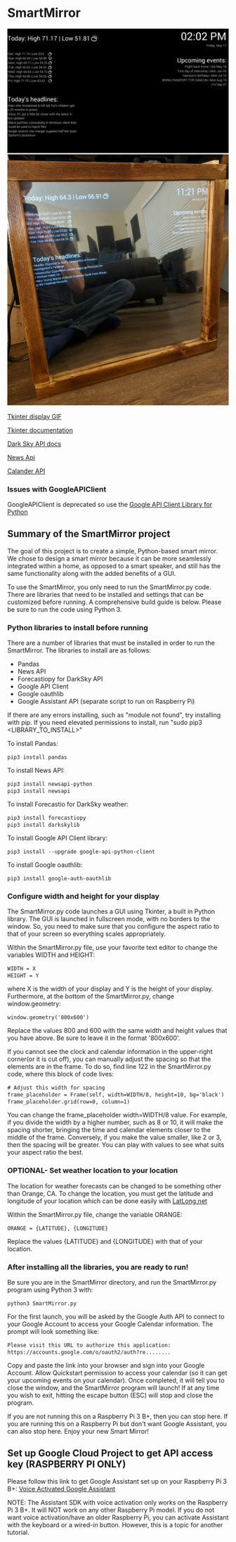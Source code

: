# SmartMirror

![](images/SmartMirror.png)
![Working prototype](images/SmartMirror2.jpg)

[Tkinter display GIF](https://www.daniweb.com/programming/software-development/code/216550/tkinter-to-put-a-gif-image-on-a-canvas-python)

[Tkinter documentation](https://effbot.org/tkinterbook/tkinter-index.htm)

[Dark Sky API docs](https://darksky.net/dev/docs)

[News Api](http://www.rychdata.com/the-news-api-requesting-live-headlines-with-python.html)

[Calander API](https://developers.google.com/calendar/quickstart/python)

### Issues with GoogleAPIClient
GoogleAPIClient is deprecated so use the [Google API Client Library for Python](https://developers.google.com/api-client-library/python/)

## Summary of the SmartMirror project
The goal of this project is to create a simple, Python-based smart mirror. We chose to design a smart mirror because it can be more seamlessly integrated within a home, as opposed to a smart speaker, and still has the same functionality along with the added benefits of a GUI.

To use the SmartMirror, you only need to run the SmartMirror.py code. There are libraries that need to be installed and settings that can be customized before running. A comprehensive build guide is below. Please be sure to run the code using Python 3.



### Python libraries to install before running
There are a number of libraries that must be installed in order to run the SmartMirror. The libraries to install are as follows:
* Pandas
* News API
* Forecastiopy for DarkSky API
* Google API Client
* Google oauthlib
* Google Assistant API (separate script to run on Raspberry Pi)

If there are any errors installing, such as "module not found", try installing with pip.
If you need elevated permissions to install, run "sudo pip3 <LIBRARY_TO_INSTALL>"

To install Pandas:
```
pip3 install pandas
```

To install News API:
```
pip3 install newsapi-python
pip3 install newsapi
```
To install Forecastio for DarkSky weather:
```
pip3 install forecastiopy
pip3 install darkskylib
```
To install Google API Client library:
```
pip3 install --upgrade google-api-python-client
```
To install Google oauthlib:
```
pip3 install google-auth-oauthlib
```



### Configure width and height for your display
The SmartMirror.py code launches a GUI using Tkinter, a built in Python library. The GUI is launched in fullscreen mode, with no borders to the window. So, you need to make sure that you configure the aspect ratio to that of your screen so everything scales appropriately.

Within the SmartMirror.py file, use your favorite text editor to change the variables WIDTH and HEIGHT:
```
WIDTH = X
HEIGHT = Y
```
where X is the width of your display and Y is the height of your display.
Furthermore, at the bottom of the SmartMirror.py, change window.geometry:
```
window.geometry('800x600')
```
Replace the values 800 and 600 with the same width and height values that you have above.
Be sure to leave it in the format '800x600'.

If you cannot see the clock and calendar information in the upper-right corner(or it is cut off), you can manually adjust the spacing so that the elements are in the frame. To do so, find line 122 in the SmartMirror.py code, where this block of code lives:
```
# Adjust this width for spacing
frame_placeholder = Frame(self, width=WIDTH/8, height=10, bg='black')
frame_placeholder.grid(row=0, column=1)
```
You can change the frame_placeholder width=WIDTH/8 value. For example, if you divide the width by a higher number, such as 8 or 10, it will make the spacing shorter, bringing the time and calendar elements closer to the middle of the frame. Conversely, if you make the value smaller, like 2 or 3, then the spacing will be greater. You can play with values to see what suits your aspect ratio the best.



### OPTIONAL- Set weather location to your location
The location for weather forecasts can be changed to be something other than Orange, CA.
To change the location, you must get the latitude and longitude of your location which can be done easily with [LatLong.net](https://www.latlong.net/)

Within the SmartMirror.py file, change the variable ORANGE:
```
ORANGE = {LATITUDE}, {LONGITUDE}
```
Replace the values {LATITUDE} and {LONGITUDE} with that of your location.



### After installing all the libraries, you are ready to run!
Be sure you are in the SmartMirror directory, and run the SmartMirror.py program using Python 3 with:
```
python3 SmartMirror.py
```
For the first launch, you will be asked by the Google Auth API to connect to your Google Account to access your Google Calendar information. The prompt will look something like:
```
Please visit this URL to authorize this application: https://accounts.google.com/o/oauth2/auth?re........
```
Copy and paste the link into your browser and sign into your Google Account. Allow Quickstart permission to access your calendar (so it can get your upcoming events on your calendar). Once completed, it will tell you to close the window, and the SmartMirror program will launch! If at any time you wish to exit, hitting the escape button (ESC) will stop and close the program.

If you are not running this on a Raspberry Pi 3 B+, then you can stop here. If you are running this on a Raspberry Pi but don't want Google Assistant, you can also stop here. Enjoy your new Smart Mirror!



## Set up Google Cloud Project to get API access key (RASPBERRY PI ONLY)
Please follow this link to get Google Assistant set up on your Raspberry Pi 3 B+: [Voice Activated Google Assistant](https://www.novaspirit.com/2017/05/23/voice-activated-google-assistant-raspberry-pi/)

NOTE: The Assistant SDK with voice activation only works on the Raspberry Pi 3 B+. It will NOT work on any other Raspberry Pi model. If you do not want voice activation/have an older Raspberry Pi, you can activate Assistant with the keyboard or a wired-in button. However, this is a topic for another tutorial.
